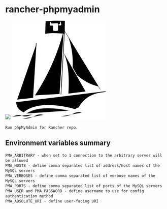 # rancher-phpmyadmin
![](./controllers_brief.svg)
<img src="./rancher-phpmyadmin.svg">

    Run phpMyAdmin for Rancher repo.


## Environment variables summary

    PMA_ARBITRARY - when set to 1 connection to the arbitrary server will be allowed
    PMA_HOSTS - define comma separated list of address/host names of the MySQL servers
    PMA_VERBOSES - define comma separated list of verbose names of the MySQL servers
    PMA_PORTS - define comma separated list of ports of the MySQL servers
    PMA_USER and PMA_PASSWORD - define username to use for config authentication method
    PMA_ABSOLUTE_URI - define user-facing URI
